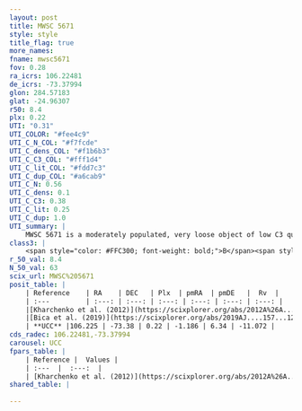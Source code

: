 ```yaml
---
layout: post
title: MWSC 5671
style: style
title_flag: true
more_names: 
fname: mwsc5671
fov: 0.28
ra_icrs: 106.22481
de_icrs: -73.37994
glon: 284.57183
glat: -24.96307
r50: 8.4
plx: 0.22
UTI: "0.31"
UTI_COLOR: "#fee4c9"
UTI_C_N_COL: "#f7fcde"
UTI_C_dens_COL: "#f1b6b3"
UTI_C_C3_COL: "#fff1d4"
UTI_C_lit_COL: "#fdd7c3"
UTI_C_dup_COL: "#a6cab9"
UTI_C_N: 0.56
UTI_C_dens: 0.1
UTI_C_C3: 0.38
UTI_C_lit: 0.25
UTI_C_dup: 1.0
UTI_summary: |
    MWSC 5671 is a moderately populated, very loose object of low C3 quality. It is poorly studied in the literature, with no articles listed in the last 6 years.
class3: |
    <span style="color: #FFC300; font-weight: bold;">B</span><span style="color: red; font-weight: bold;">C</span>
r_50_val: 8.4
N_50_val: 63
scix_url: MWSC%205671
posit_table: |
    | Reference    | RA    | DEC   | Plx  | pmRA  | pmDE   |  Rv  |
    | :---         | :---: | :---: | :---: | :---: | :---: | :---: |
    |[Kharchenko et al. (2012)](https://scixplorer.org/abs/2012A%26A...543A.156K) | 106.275 | -73.38 | -- | 1.95 | 7.67 | -- |
    |[Bica et al. (2019)](https://scixplorer.org/abs/2019AJ....157...12B) | 106.264 | -73.383 | -- | -- | -- | -- |
    | **UCC** |106.225 | -73.38 | 0.22 | -1.186 | 6.34 | -11.072 | 
cds_radec: 106.22481,-73.37994
carousel: UCC
fpars_table: |
    | Reference |  Values |
    | :---  |  :---:  |
    | [Kharchenko et al. (2012)](https://scixplorer.org/abs/2012A%26A...543A.156K) | `e_bv=0.291, distance=2001, log_age=9.4` |
shared_table: |
    
---
```

